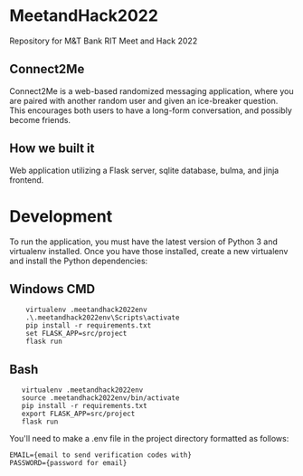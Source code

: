 # MeetandHack2022
Repository for M&amp;T Bank RIT Meet and Hack 2022 
## Connect2Me
Connect2Me is a web-based randomized messaging application, where you are paired with another random user and given an ice-breaker question. This encourages both users to have a long-form conversation, and possibly become friends.
## How we built it
Web application utilizing a Flask server, sqlite database, bulma, and jinja frontend.

# Development
To run the application, you must have the latest version of Python 3 and virtualenv installed. Once you have those installed, create a new virtualenv and install the Python dependencies:
## Windows CMD
```
    virtualenv .meetandhack2022env
    .\.meetandhack2022env\Scripts\activate
    pip install -r requirements.txt
    set FLASK_APP=src/project
    flask run
```
 ## Bash 
 ```
    virtualenv .meetandhack2022env
    source .meetandhack2022env/bin/activate
    pip install -r requirements.txt
    export FLASK_APP=src/project
    flask run
 ```

 You'll need to make a .env file in the project directory formatted as follows:
 ```
 EMAIL={email to send verification codes with}
 PASSWORD={password for email}
 ```
